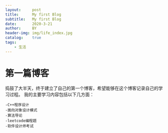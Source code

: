 ```yaml
---
layout:     post
title:      My first Blog
subtitle:   My first Blog
date:       2020-3-21
author:     BY
header-img: img/life_index.jpg
catalog:    true
tags:
    - 生活
---
```




# 第一篇博客

捣鼓了大半天，终于建立了自己的第一个博客，希望能够在这个博客记录自己的学习过程。
我的主要学习内容包括以下几方面：

    -C++程序设计
    -面向对象设计模式
    -算法导论
    -leetcode编程题
    -软件设计师考试
